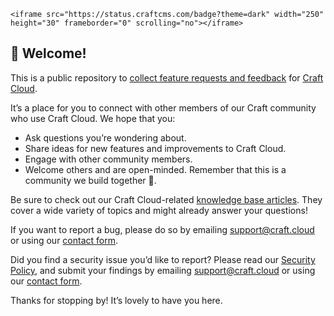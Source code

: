     <iframe src="https://status.craftcms.com/badge?theme=dark" width="250" height="30" frameborder="0" scrolling="no"></iframe>

## 👋 Welcome!

This is a public repository to [collect feature requests and feedback](https://github.com/craftcms/cloud/discussions) for [Craft Cloud](https://craftcms.com/cloud).

It’s a place for you to connect with other members of our Craft community who use Craft Cloud. We hope that you:

* Ask questions you’re wondering about.
* Share ideas for new features and improvements to Craft Cloud.
* Engage with other community members.
* Welcome others and are open-minded. Remember that this is a community we build together 💪.

Be sure to check out our Craft Cloud-related [knowledge base articles](https://craftcms.com/knowledge-base/cloud). They cover a wide variety of topics and might already answer your questions!

If you want to report a bug, please do so by emailing support@craft.cloud or using our [contact form](https://craftcms.com/contact).

Did you find a security issue you’d like to report? Please read our [Security Policy](https://github.com/craftcms/cloud?tab=security-ov-file), and submit your findings by emailing support@craft.cloud or using our [contact form](https://craftcms.com/contact).

Thanks for stopping by! It’s lovely to have you here.
